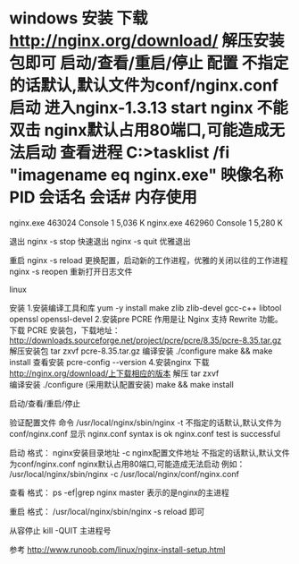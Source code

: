 windows
安装
下载 http://nginx.org/download/
解压安装包即可
启动/查看/重启/停止
配置
 不指定的话默认,默认文件为conf/nginx.conf
启动
进入nginx-1.3.13     start nginx	不能双击
nginx默认占用80端口,可能造成无法启动
查看进程
C:\>tasklist /fi "imagename eq nginx.exe"
映像名称 PID 会话名 会话# 内存使用
========================= 
nginx.exe 463024 Console 1 5,036 K
nginx.exe 462960 Console 1 5,280 K



退出
nginx -s stop 	快速退出
nginx -s quit 	优雅退出

重启
nginx -s reload 更换配置，启动新的工作进程，优雅的关闭以往的工作进程
nginx -s reopen 重新打开日志文件

linux

安装
1.安装编译工具和库
yum -y install make zlib zlib-devel gcc-c++ libtool  openssl openssl-devel
2.安装pre
PCRE 作用是让 Nginx 支持 Rewrite 功能。
 	      下载 PCRE 安装包，下载地址： http://downloads.sourceforge.net/project/pcre/pcre/8.35/pcre-8.35.tar.gz
解压安装包 	 tar zxvf pcre-8.35.tar.gz
编译安装 		./configure 
			make && make install
查看安装		pcre-config --version
4.安装nginx
下载		http://nginx.org/download/上下载相应的版本
解压		tar	zxvf	 
编译安装 		./configure   (采用默认配置安装)
			make && make install



启动/查看/重启/停止

 验证配置文件
命令         /usr/local/nginx/sbin/nginx -t   <file>
  不指定的话默认,默认文件为conf/nginx.conf
显示		nginx.conf syntax is ok
   	 nginx.conf test is successful


 启动
格式：  nginx安装目录地址  -c  nginx配置文件地址
     不指定的话默认,默认文件为conf/nginx.conf
     nginx默认占用80端口,可能造成无法启动
例如：  /usr/local/nginx/sbin/nginx  -c   /usr/local/nginx/conf/nginx.conf


查看
格式：  ps -ef|grep nginx
master 表示的是nginx的主进程



重启
格式：  /usr/local/nginx/sbin/nginx -s reload 即可


从容停止
kill -QUIT  主进程号




参考
http://www.runoob.com/linux/nginx-install-setup.html